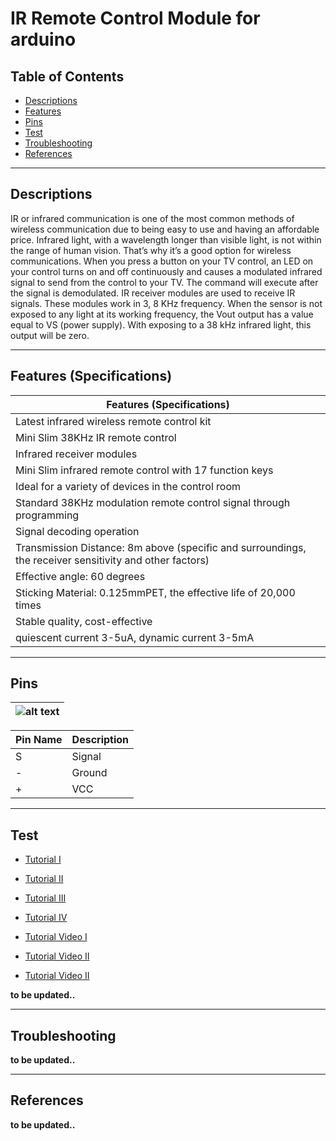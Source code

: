 # IR Remote Control Module for arduino

## Table of Contents

-   [Descriptions](#descriptions)
-   [Features](#features)
-   [Pins](#pins)
-   [Test](#test-code)
-   [Troubleshooting](#troubleshooting)
-   [References](#references)

---

## Descriptions

IR or infrared communication is one of the most common methods of wireless communication due to being easy to use and having an affordable price. Infrared light, with a wavelength longer than visible light, is not within the range of human vision. That’s why it’s a good option for wireless communications. When you press a button on your TV control, an LED on your control turns on and off continuously and causes a modulated infrared signal to send from the control to your TV. The command will execute after the signal is demodulated. IR receiver modules are used to receive IR signals. These modules work in 3, 8 KHz frequency. When the sensor is not exposed to any light at its working frequency, the Vout output has a value equal to VS (power supply). With exposing to a 38 kHz infrared light, this output will be zero.

---

## Features (Specifications)

| Features (Specifications)                                                                               |
| ------------------------------------------------------------------------------------------------------- |
| Latest infrared wireless remote control kit                                                             |
| Mini Slim 38KHz IR remote control                                                                       |
| Infrared receiver modules                                                                               |
| Mini Slim infrared remote control with 17 function keys                                                 |
| Ideal for a variety of devices in the control room                                                      |
| Standard 38KHz modulation remote control signal through programming                                     |
| Signal decoding operation                                                                               |
| Transmission Distance: 8m above (specific and surroundings, the receiver sensitivity and other factors) |
| Effective angle: 60 degrees                                                                             |
| Sticking Material: 0.125mmPET, the effective life of 20,000 times                                       |
| Stable quality, cost-effective                                                                          |
| quiescent current 3-5uA, dynamic current 3-5mA                                                          |

---

## Pins

| ![alt text](https://bit.ly/3u9zo28 'IR remote') |
| ----------------------------------------------- |

| Pin Name | Description |
| -------- | ----------- |
| S        | Signal      |
| -        | Ground      |
| +        | VCC         |

---

## Test

-   [Tutorial I](https://bit.ly/39uL0EP)
-   [Tutorial II](https://bit.ly/2QSNV3T)
-   [Tutorial III](https://bit.ly/3meoSny)
-   [Tutorial IV](https://bit.ly/2Oc3YZE)

-   [Tutorial Video I](https://youtu.be/3jeSfsnQOWk)
-   [Tutorial Video II](https://youtu.be/8E3ltjnbV0c)
-   [Tutorial Video II](https://youtu.be/CZ_mtpyXEFA)

**to be updated..**

---

## Troubleshooting

**to be updated..**

---

## References

**to be updated..**

